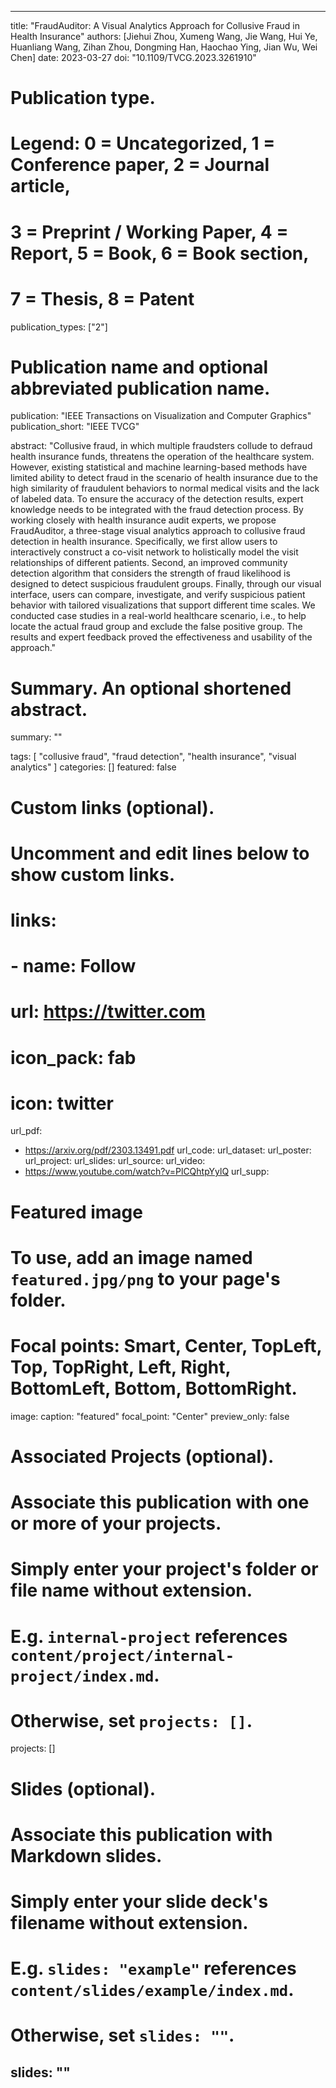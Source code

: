 ---

title: "FraudAuditor: A Visual Analytics Approach for Collusive Fraud in Health Insurance"
authors: [Jiehui Zhou, Xumeng Wang, Jie Wang, Hui Ye, Huanliang Wang, Zihan Zhou, Dongming Han, Haochao Ying, Jian Wu, Wei Chen]
date: 2023-03-27
doi: "10.1109/TVCG.2023.3261910"

# Publication type.
# Legend: 0 = Uncategorized, 1 = Conference paper, 2 = Journal article,
# 3 = Preprint / Working Paper, 4 = Report, 5 = Book, 6 = Book section,
# 7 = Thesis, 8 = Patent
publication_types: ["2"]

# Publication name and optional abbreviated publication name.
publication: "IEEE Transactions on Visualization and Computer Graphics"
publication_short: "IEEE TVCG"

abstract: "Collusive fraud, in which multiple fraudsters collude to defraud health insurance funds, threatens the operation of the healthcare system. However, existing statistical and machine learning-based methods have limited ability to detect fraud in the scenario of health insurance due to the high similarity of fraudulent behaviors to normal medical visits and the lack of labeled data. To ensure the accuracy of the detection results, expert knowledge needs to be integrated with the fraud detection process. By working closely with health insurance audit experts, we propose FraudAuditor, a three-stage visual analytics approach to collusive fraud detection in health insurance. Specifically, we first allow users to interactively construct a co-visit network to holistically model the visit relationships of different patients. Second, an improved community detection algorithm that considers the strength of fraud likelihood is designed to detect suspicious fraudulent groups. Finally, through our visual interface, users can compare, investigate, and verify suspicious patient behavior with tailored visualizations that support different time scales. We conducted case studies in a real-world healthcare scenario, i.e., to help locate the actual fraud group and exclude the false positive group. The results and expert feedback proved the effectiveness and usability of the approach."

# Summary. An optional shortened abstract.
summary: ""

tags:
  [
    "collusive fraud", 
    "fraud detection", 
    "health insurance", 
    "visual analytics"
  ]
categories: []
featured: false

# Custom links (optional).
#   Uncomment and edit lines below to show custom links.
# links:
# - name: Follow
#   url: https://twitter.com
#   icon_pack: fab
#   icon: twitter

url_pdf:
  - https://arxiv.org/pdf/2303.13491.pdf
url_code:
url_dataset:
url_poster:
url_project:
url_slides:
url_source:
url_video:
  - https://www.youtube.com/watch?v=PlCQhtpYylQ
url_supp:

# Featured image
# To use, add an image named `featured.jpg/png` to your page's folder.
# Focal points: Smart, Center, TopLeft, Top, TopRight, Left, Right, BottomLeft, Bottom, BottomRight.
image:
  caption: "featured"
  focal_point: "Center"
  preview_only: false

# Associated Projects (optional).
#   Associate this publication with one or more of your projects.
#   Simply enter your project's folder or file name without extension.
#   E.g. `internal-project` references `content/project/internal-project/index.md`.
#   Otherwise, set `projects: []`.
projects: []

# Slides (optional).
#   Associate this publication with Markdown slides.
#   Simply enter your slide deck's filename without extension.
#   E.g. `slides: "example"` references `content/slides/example/index.md`.
#   Otherwise, set `slides: ""`.
slides: ""
---